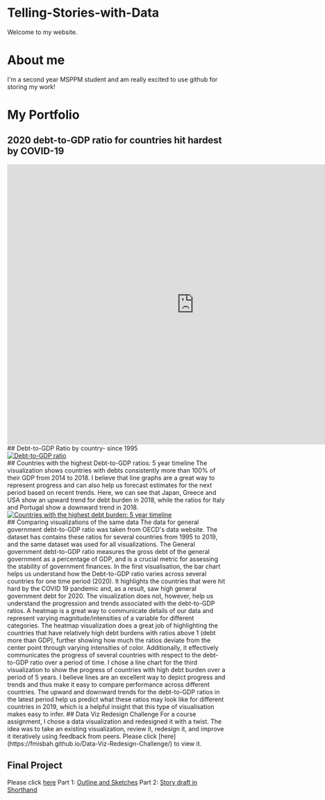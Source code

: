 # Telling-Stories-with-Data
Welcome to my website.
# About me
I'm a second year MSPPM student and am really excited to use github for storing my work!
# My Portfolio
## 2020 debt-to-GDP ratio for countries hit hardest by COVID-19
<iframe src="https://data.oecd.org/chart/7eXT" width="860" height="645" style="border: 0" mozallowfullscreen="true" webkitallowfullscreen="true" allowfullscreen="true"><a href="https://data.oecd.org/chart/7eXT" target="_blank">OECD Chart: General government debt, Total, % of GDP, Annual, 2020</a></iframe>
## Debt-to-GDP Ratio by country- since 1995
<div class='tableauPlaceholder' id='viz1699402240703' style='position: relative'><noscript><a href='#'><img alt='Debt-to-GDP ratio ' src='https:&#47;&#47;public.tableau.com&#47;static&#47;images&#47;Go&#47;Govt-GDP-debt&#47;Debt-to-GDPratio&#47;1_rss.png' style='border: none' /></a></noscript><object class='tableauViz'  style='display:none;'><param name='host_url' value='https%3A%2F%2Fpublic.tableau.com%2F' /> <param name='embed_code_version' value='3' /> <param name='site_root' value='' /><param name='name' value='Govt-GDP-debt&#47;Debt-to-GDPratio' /><param name='tabs' value='no' /><param name='toolbar' value='yes' /><param name='static_image' value='https:&#47;&#47;public.tableau.com&#47;static&#47;images&#47;Go&#47;Govt-GDP-debt&#47;Debt-to-GDPratio&#47;1.png' /> <param name='animate_transition' value='yes' /><param name='display_static_image' value='yes' /><param name='display_spinner' value='yes' /><param name='display_overlay' value='yes' /><param name='display_count' value='yes' /><param name='language' value='en-US' /></object></div>
<script type='text/javascript'>
  var divElement = document.getElementById('viz1699402240703');
  var vizElement = divElement.getElementsByTagName('object')[0];
  vizElement.style.width='100%';vizElement.style.height=(divElement.offsetWidth*0.75)+'px';
  var scriptElement = document.createElement('script');
  scriptElement.src = 'https://public.tableau.com/javascripts/api/viz_v1.js';
  vizElement.parentNode.insertBefore(scriptElement, vizElement);
</script>
## Countries with the highest Debt-to-GDP ratios: 5 year timeline
The visualization shows countries with debts consistently more than 100% of their GDP from 2014 to 2018. I believe that line graphs are a great way to represent progress and can also help us forecast estimates for the next period based on recent trends. Here, we can see that Japan, Greece and USA show an upward trend for debt burden in 2018, while the ratios for Italy and Portugal show a downward trend in 2018.
<div class='tableauPlaceholder' id='viz1699421618838' style='position: relative'><noscript><a href='#'><img alt='Countries with the highest debt burden: 5 year timeline ' src='https:&#47;&#47;public.tableau.com&#47;static&#47;images&#47;Hi&#47;HighestGovt-GDP-debtratios&#47;Sheet2&#47;1_rss.png' style='border: none' /></a></noscript><object class='tableauViz'  style='display:none;'><param name='host_url' value='https%3A%2F%2Fpublic.tableau.com%2F' /> <param name='embed_code_version' value='3' /> <param name='site_root' value='' /><param name='name' value='HighestGovt-GDP-debtratios&#47;Sheet2' /><param name='tabs' value='no' /><param name='toolbar' value='yes' /><param name='static_image' value='https:&#47;&#47;public.tableau.com&#47;static&#47;images&#47;Hi&#47;HighestGovt-GDP-debtratios&#47;Sheet2&#47;1.png' /> <param name='animate_transition' value='yes' /><param name='display_static_image' value='yes' /><param name='display_spinner' value='yes' /><param name='display_overlay' value='yes' /><param name='display_count' value='yes' /><param name='language' value='en-US' /><param name='filter' value='publish=yes' /></object></div>
<script type='text/javascript'>
  var divElement = document.getElementById('viz1699421618838');
  var vizElement = divElement.getElementsByTagName('object')[0];
  vizElement.style.width='100%';vizElement.style.height=(divElement.offsetWidth*0.75)+'px';
  var scriptElement = document.createElement('script'); 
  scriptElement.src = 'https://public.tableau.com/javascripts/api/viz_v1.js';
  vizElement.parentNode.insertBefore(scriptElement, vizElement);
</script>
## Comparing visualizations of the same data
The data for general government debt-to-GDP ratio was taken from OECD's data website. The dataset has contains these ratios for several countries from 1995 to 2019, and the same dataset was used for all  visualizations. The General government debt-to-GDP ratio measures the gross debt of the general government as a percentage of GDP, and is a crucial metric for assessing the stability of government finances.
In the first visualisation, the bar chart helps us understand how the Debt-to-GDP ratio varies across several countries for one time period (2020). It highlights the countries that were hit hard by the COVID 19 pandemic and, as a result, saw high general government debt for 2020. The visualization does not, however, help us understand the progression and trends associated with the debt-to-GDP ratios.
A heatmap is a great way to communicate details of our data and represent varying magnitude/intensities of a variable for different categories. The heatmap visualization does a great job of highlighting the countries that have relatively high debt burdens with ratios above 1 (debt more than GDP), further showing how much the ratios deviate from the center point through varying intensities of color. Additionally, it effectively communicates the progress of several countries with respect to the debt-to-GDP ratio over a period of time.
I chose a line chart for the third visualization to show the progress of countries with high debt burden over a period of 5 years. I believe lines are an excellent way to depict progress and trends and thus make it easy to compare performance across different countries. The upward and downward trends for the debt-to-GDP ratios in the latest period help us predict what these ratios may look like for different countries in 2019, which is a helpful insight that this type of visualisation makes easy to infer.
## Data Viz Redesign Challenge 
For a course assignment, I chose a data visualization and redesigned it with a twist. The idea was to take an existing visualization, review it, redesign it, and improve it iteratively using feedback from peers. Please click [here](https://fmisbah.github.io/Data-Viz-Redesign-Challenge/) to view it.

## Final Project

Please click [here](https://fmisbah.github.io/Telling-Stories-with-Data/Redesign)
Part 1: [Outline and Sketches](https://fmisbah.github.io/Telling-Stories-with-Data/Final-Project)
Part 2: [Story draft in Shorthand](https://fmisbah.github.io/Telling-Stories-with-Data/Story-Draft)
